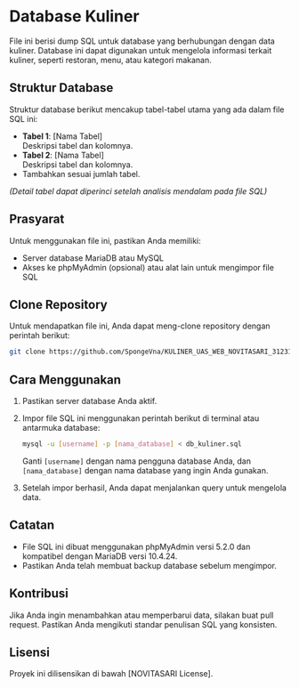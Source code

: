 # Database Kuliner

File ini berisi dump SQL untuk database yang berhubungan dengan data kuliner. Database ini dapat digunakan untuk mengelola informasi terkait kuliner, seperti restoran, menu, atau kategori makanan.

## Struktur Database

Struktur database berikut mencakup tabel-tabel utama yang ada dalam file SQL ini:

- **Tabel 1**: [Nama Tabel]  
  Deskripsi tabel dan kolomnya.
- **Tabel 2**: [Nama Tabel]  
  Deskripsi tabel dan kolomnya.
- Tambahkan sesuai jumlah tabel.

*(Detail tabel dapat diperinci setelah analisis mendalam pada file SQL)*

## Prasyarat

Untuk menggunakan file ini, pastikan Anda memiliki:

- Server database MariaDB atau MySQL
- Akses ke phpMyAdmin (opsional) atau alat lain untuk mengimpor file SQL

## Clone Repository

Untuk mendapatkan file ini, Anda dapat meng-clone repository dengan perintah berikut:

```bash
git clone https://github.com/SpongeVna/KULINER_UAS_WEB_NOVITASARI_312310082.git
```

## Cara Menggunakan

1. Pastikan server database Anda aktif.
2. Impor file SQL ini menggunakan perintah berikut di terminal atau antarmuka database:

   ```bash
   mysql -u [username] -p [nama_database] < db_kuliner.sql
   ```

   Ganti `[username]` dengan nama pengguna database Anda, dan `[nama_database]` dengan nama database yang ingin Anda gunakan.

3. Setelah impor berhasil, Anda dapat menjalankan query untuk mengelola data.

## Catatan

- File SQL ini dibuat menggunakan phpMyAdmin versi 5.2.0 dan kompatibel dengan MariaDB versi 10.4.24.
- Pastikan Anda telah membuat backup database sebelum mengimpor.

## Kontribusi

Jika Anda ingin menambahkan atau memperbarui data, silakan buat pull request. Pastikan Anda mengikuti standar penulisan SQL yang konsisten.

## Lisensi

Proyek ini dilisensikan di bawah [NOVITASARI License].

